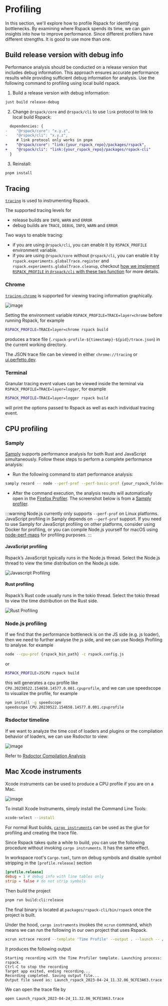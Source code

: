 # Profiling

In this section, we'll explore how to profile Rspack for identifying bottlenecks.
By examining where Rspack spends its time, we can gain insights into how to improve performance.
Since different profilers have different strengths. It is good to use more than one.

<!-- toc -->

## Build release version with debug info

Performance analysis should be conducted on a release version that includes debug information. This approach ensures accurate performance results while providing sufficient debug information for analysis. Use the following command to profiling using local build rspack.

1. Build a release version with debug information:

```sh
just build release-debug
```

2. Change `@rspack/core` and `@rspack/cli` to use `link` protocol to link to local build Rspack:

```diff title="package.json"
  dependencies: {
-    "@rspack/core": "x.y.z",
-    "@rspack/cli": "x.y.z",
     # link protocol only works in pnpm
+    "@rspack/core": "link:{your_rspack_repo}/packages/rspack",
+    "@rspack/cli": "link:{your_rspack_repo}/packages/rspack-cli"
  }
```

3. Reinstall:

```sh
pnpm install
```

## Tracing

[`tracing`](https://crates.io/crates/tracing) is used to instrumenting Rspack.

The supported tracing levels for

- release builds are `INFO`, `WARN` and `ERROR`
- debug builds are `TRACE`, `DEBUG`, `INFO`, `WARN` and `ERROR`

Two ways to enable tracing:

- if you are using `@rspack/cli`, you can enable it by `RSPACK_PROFILE` environment variable.
- if you are using `@rspack/core` without `@rspack/cli`, you can enable it by `rspack.experiments.globalTrace.register` and `rspack.experiments.globalTrace.cleanup`, checkout [how we implement `RSPACK_PROFILE` in `@rspack/cli` with these two function](https://github.com/web-infra-dev/rspack/blob/9be47217b5179186b0825ca79990ab2808aa1a0f/packages/rspack-cli/src/utils/profile.ts#L219-L224) for more details.

### Chrome

[`tracing-chrome`](https://crates.io/crates/tracing-chrome) is supported for viewing tracing information graphically.

![image](https://github.com/SyMind/rspack-dev-guide/assets/19852293/1af08ba1-a2e9-4e3e-99ab-87c1e62e067b)

Setting the environment variable `RSPACK_PROFILE=TRACE=layer=chrome` before running Rspack, for example

```bash
RSPACK_PROFILE=TRACE=layer=chrome rspack build
```

produces a trace file (`.rspack-profile-${timestamp}-${pid}/trace.json`) in the current working directory.

The JSON trace file can be viewed in either `chrome://tracing` or [ui.perfetto.dev](https://ui.perfetto.dev).

### Terminal

Granular tracing event values can be viewed inside the terminal via `RSPACK_PROFILE=TRACE=layer=logger`, for example

```bash
RSPACK_PROFILE=TRACE=layer=logger rspack build
```

will print the options passed to Rspack as well as each individual tracing event.

## CPU profiling

### Samply

[Samply](https://github.com/mstange/samply) supports performance analysis for both Rust and JavaScript simultaneously. Follow these steps to perform a complete performance analysis:

- Run the following command to start performance analysis:

```sh
samply record -- node --perf-prof --perf-basic-prof {your_rspack_folder}/rspack-cli/bin/rspack.js -c {your project}/rspack.config.js
```

- After the command execution, the analysis results will automatically open in the [Firefox Profiler](https://profiler.firefox.com/). The screenshot below is from a [Samply profiler](https://profiler.firefox.com/public/5fkasm1wcddddas3amgys3eg6sbp70n82q6gn1g/calltree/?globalTrackOrder=0&symbolServer=http%3A%2F%2F127.0.0.1%3A3000%2F2fjyrylqc9ifil3s7ppsmbwm6lfd3p9gddnqgx1&thread=2&v=10).

:::warning
Node.js currently only supports `--perf-prof` on Linux platforms. JavaScript profiling in Samply depends on `--perf-prof` support. If you need to use Samply for JavaScript profiling on other platforms, consider using Docker for profiling, or you can compile Node.js yourself for macOS using [node-perf-maps](https://github.com/tmm1/node/tree/v8-perf-maps) for profiling purposes.
:::

#### JavaScript profiling

Rspack’s JavaScript typically runs in the Node.js thread. Select the Node.js thread to view the time distribution on the Node.js side.

![Javascript Profiling](https://assets.rspack.dev/rspack/assets/profiling-javascript.png)

#### Rust profiling

Rspack’s Rust code usually runs in the tokio thread. Select the tokio thread to view the time distribution on the Rust side.

![Rust Profiling](https://assets.rspack.dev/rspack/assets/profiling-rust.png)

### Node.js profiling

If we find that the performance bottleneck is on the JS side (e.g. js loader), then we need to further analyse the js side, and we can use Nodejs Profiling to analyse. for example

```bash
node --cpu-prof {rspack_bin_path} -c rspack.config.js
```

or

```bash
RSPACK_PROFILE=JSCPU rspack build
```

this will generates a cpu profile like `CPU.20230522.154658.14577.0.001.cpuprofile`, and we can use speedscope to visualize the profile, for example

```bash
npm install -g speedscope
speedscope CPU.20230522.154658.14577.0.001.cpuprofile
```

### Rsdoctor timeline

If we want to analyze the time cost of loaders and plugins or the compilation behavior of loaders, we can use Rsdoctor to view:

![image](https://assets.rspack.dev/others/assets/rsdoctor/rsdoctor-loader-timeline.png)

Refer to [Rsdoctor Compilation Analysis](/guide/optimization/profile#use-rsdoctor)

## Mac Xcode instruments

Xcode instruments can be used to produce a CPU profile if you are on a Mac.

![image](https://github.com/SyMind/rspack-dev-guide/assets/19852293/124e3aee-944a-4509-bb93-1c9213f026d3)

To install Xcode Instruments, simply install the Command Line Tools:

```bash
xcode-select --install
```

For normal Rust builds, [`cargo instruments`](https://github.com/cmyr/cargo-instruments) can be used as the glue
for profiling and creating the trace file.

Since Rspack takes quite a while to build, you can use the following procedure without invoking `cargo instruments`.
It has the same effect.

In workspace root's `Cargo.toml`, turn on debug symbols and disable symbol stripping in the `[profile.release]` section

```toml
[profile.release]
debug = 1 # debug info with line tables only
strip = false # do not strip symbols
```

Then build the project

```bash
pnpm run build:cli:release
```

The final binary is located at `packages/rspack-cli/bin/rspack` once the project is built.

Under the hood, `cargo instruments` invokes the `xcrun` command,
which means we can run the following in our own project that uses Rspack.

```bash
xcrun xctrace record --template 'Time Profile' --output . --launch -- /path/to/rspack/packages/rspack-cli/bin/rspack build
```

It produces the following output

```
Starting recording with the Time Profiler template. Launching process: rspack.
Ctrl-C to stop the recording
Target app exited, ending recording...
Recording completed. Saving output file...
Output file saved as: Launch_rspack_2023-04-24_11.32.06_9CFE3A63.trace
```

We can open the trace file by

```bash
open Launch_rspack_2023-04-24_11.32.06_9CFE3A63.trace
```
